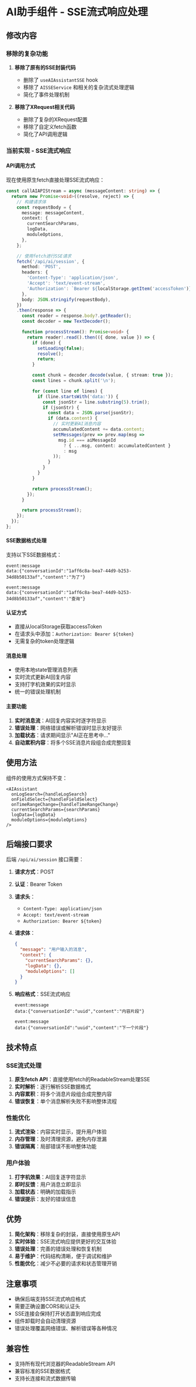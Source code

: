 # AI助手组件 - SSE流式响应处理

## 修改内容

### 移除的复杂功能
1. **移除了原有的SSE封装代码**
   - 删除了 `useAIAssistantSSE` hook
   - 移除了 `AISSEService` 和相关的复杂流式处理逻辑
   - 简化了事件处理机制

2. **移除了XRequest相关代码**
   - 删除了复杂的XRequest配置
   - 移除了自定义fetch函数
   - 简化了API调用逻辑

### 当前实现 - SSE流式响应

#### API调用方式
现在使用原生fetch直接处理SSE流式响应：

```typescript
const callAIAPIStream = async (messageContent: string) => {
  return new Promise<void>((resolve, reject) => {
    // 构建请求体
    const requestBody = {
      message: messageContent,
      context: {
        currentSearchParams,
        logData,
        moduleOptions,
      },
    };

    // 使用fetch进行SSE请求
    fetch('/api/ai/session', {
      method: 'POST',
      headers: {
        'Content-Type': 'application/json',
        'Accept': 'text/event-stream',
        'Authorization': `Bearer ${localStorage.getItem('accessToken')}`,
      },
      body: JSON.stringify(requestBody),
    })
    .then(response => {
      const reader = response.body?.getReader();
      const decoder = new TextDecoder();

      function processStream(): Promise<void> {
        return reader!.read().then(({ done, value }) => {
          if (done) {
            setLoading(false);
            resolve();
            return;
          }

          const chunk = decoder.decode(value, { stream: true });
          const lines = chunk.split('\n');

          for (const line of lines) {
            if (line.startsWith('data:')) {
              const jsonStr = line.substring(5).trim();
              if (jsonStr) {
                const data = JSON.parse(jsonStr);
                if (data.content) {
                  // 实时更新AI消息内容
                  accumulatedContent += data.content;
                  setMessages(prev => prev.map(msg => 
                    msg.id === aiMessageId 
                      ? { ...msg, content: accumulatedContent }
                      : msg
                  ));
                }
              }
            }
          }

          return processStream();
        });
      }

      return processStream();
    });
  });
};
```

#### SSE数据格式处理
支持以下SSE数据格式：
```
event:message
data:{"conversationId":"1aff6c8a-bea7-44d9-b253-34d8b50133af","content":"为了"}

event:message
data:{"conversationId":"1aff6c8a-bea7-44d9-b253-34d8b50133af","content":"查询"}
```

#### 认证方式
- 直接从localStorage获取accessToken
- 在请求头中添加：`Authorization: Bearer ${token}`
- 无需复杂的token处理逻辑

#### 消息处理
- 使用本地state管理消息列表
- 实时流式更新AI回复内容
- 支持打字机效果的实时显示
- 统一的错误处理机制

#### 主要功能
1. **实时消息流**：AI回复内容实时逐字符显示
2. **错误处理**：网络错误或解析错误时显示友好提示
3. **加载状态**：请求期间显示"AI正在思考中..."
4. **自动累积内容**：将多个SSE消息片段组合成完整回复

## 使用方法

组件的使用方式保持不变：

```tsx
<AIAssistant
  onLogSearch={handleLogSearch}
  onFieldSelect={handleFieldSelect}
  onTimeRangeChange={handleTimeRangeChange}
  currentSearchParams={searchParams}
  logData={logData}
  moduleOptions={moduleOptions}
/>
```

## 后端接口要求

后端 `/api/ai/session` 接口需要：

1. **请求方式**：POST
2. **认证**：Bearer Token
3. **请求头**：
   - `Content-Type: application/json`
   - `Accept: text/event-stream`
   - `Authorization: Bearer ${token}`

4. **请求体**：
   ```json
   {
     "message": "用户输入的消息",
     "context": {
       "currentSearchParams": {},
       "logData": {},
       "moduleOptions": []
     }
   }
   ```

5. **响应格式**：SSE流式响应
   ```
   event:message
   data:{"conversationId":"uuid","content":"内容片段"}

   event:message
   data:{"conversationId":"uuid","content":"下一个片段"}
   ```

## 技术特点

### SSE流式处理
1. **原生fetch API**：直接使用fetch的ReadableStream处理SSE
2. **实时解析**：逐行解析SSE数据格式
3. **内容累积**：将多个消息片段组合成完整内容
4. **错误恢复**：单个消息解析失败不影响整体流程

### 性能优化
1. **流式渲染**：内容实时显示，提升用户体验
2. **内存管理**：及时清理资源，避免内存泄漏
3. **错误隔离**：局部错误不影响整体功能

### 用户体验
1. **打字机效果**：AI回复逐字符显示
2. **即时反馈**：用户消息立即显示
3. **加载状态**：明确的加载指示
4. **错误提示**：友好的错误信息

## 优势

1. **简化架构**：移除复杂的封装，直接使用原生API
2. **实时体验**：SSE流式响应提供更好的交互体验
3. **错误处理**：完善的错误处理和恢复机制
4. **易于维护**：代码结构清晰，便于调试和维护
5. **性能优化**：减少不必要的请求和状态管理开销

## 注意事项

- 确保后端支持SSE流式响应格式
- 需要正确设置CORS和认证头
- SSE连接会保持打开状态直到响应完成
- 组件卸载时会自动清理资源
- 错误处理覆盖网络错误、解析错误等各种情况

## 兼容性

- 支持所有现代浏览器的ReadableStream API
- 兼容标准的SSE数据格式
- 支持长连接和流式数据传输
